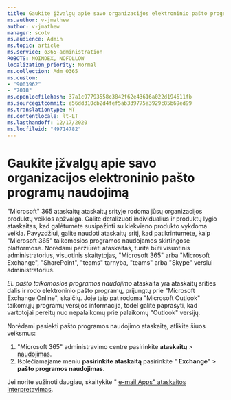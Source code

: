 ```yaml
---
title: Gaukite įžvalgų apie savo organizacijos elektroninio pašto programų naudojimą
ms.author: v-jmathew
author: v-jmathew
manager: scotv
ms.audience: Admin
ms.topic: article
ms.service: o365-administration
ROBOTS: NOINDEX, NOFOLLOW
localization_priority: Normal
ms.collection: Adm_O365
ms.custom:
- "9003962"
- "7018"
ms.openlocfilehash: 37a1c97793558c3842f62e43616a022d194611fb
ms.sourcegitcommit: e56dd310cb2d4fef5ab339775a3929c85b69ed99
ms.translationtype: MT
ms.contentlocale: lt-LT
ms.lasthandoff: 12/17/2020
ms.locfileid: "49714782"
---
```

# <a name="gain-insight-into-the-use-of-email-apps-in-your-organization"></a>Gaukite įžvalgų apie savo organizacijos elektroninio pašto programų naudojimą

"Microsoft" 365 ataskaitų ataskaitų srityje rodoma jūsų organizacijos produktų veiklos apžvalga. Galite detalizuoti individualius ir produktų lygio ataskaitas, kad galėtumėte susipažinti su kiekvieno produkto vykdoma veikla. Pavyzdžiui, galite naudoti ataskaitų sritį, kad patikrintumėte, kaip "Microsoft 365" taikomosios programos naudojamos skirtingose platformose. Norėdami peržiūrėti ataskaitas, turite būti visuotinis administratorius, visuotinis skaitytojas, "Microsoft 365" arba "Microsoft Exchange", "SharePoint", "teams" tarnyba, "teams" arba "Skype" verslui administratorius.

*El. pašto taikomosios programos naudojimo* ataskaita yra ataskaitų srities dalis ir rodo elektroninio pašto programų, prijungtų prie "Microsoft Exchange Online", skaičių. Joje taip pat rodoma "Microsoft Outlook" taikomųjų programų versijos informacija, todėl galite paprašyti, kad vartotojai pereitų nuo nepalaikomų prie palaikomų "Outlook" versijų.

Norėdami pasiekti pašto programos naudojimo ataskaitą, atlikite šiuos veiksmus:

1. "Microsoft 365" administravimo centre pasirinkite **ataskaitų**  >  [naudojimas](https://go.microsoft.com/fwlink/?linkid=2140342).
2. Išplečiamajame meniu **pasirinkite ataskaitą** pasirinkite " **Exchange**"  >  **pašto programos naudojimas**.

Jei norite sužinoti daugiau, skaitykite " [e-mail Apps" ataskaitos interpretavimas](https://go.microsoft.com/fwlink/?linkid=2140508).
